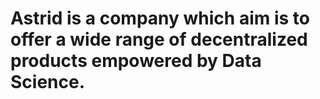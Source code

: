 # Astrid is a company which aim is to offer a wide range of decentralized products empowered by Data Science.
